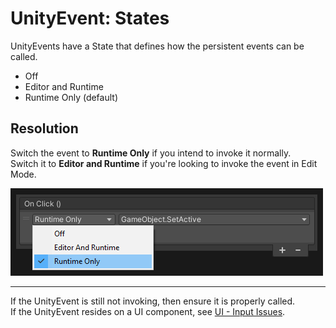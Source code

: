 # UnityEvent: States

UnityEvents have a State that defines how the persistent events can be called.  
- Off
- Editor and Runtime
- Runtime Only (default)
## Resolution
Switch the event to **Runtime Only** if you intend to invoke it normally.  
Switch it to **Editor and Runtime** if you're looking to invoke the event in Edit Mode.  

![UnityEvent States](unity-event-state.png)

---  

If the UnityEvent is still not invoking, then ensure it is properly called.  
If the UnityEvent resides on a UI component, see [UI - Input Issues](../UGUI/Input%20Issues.md).
